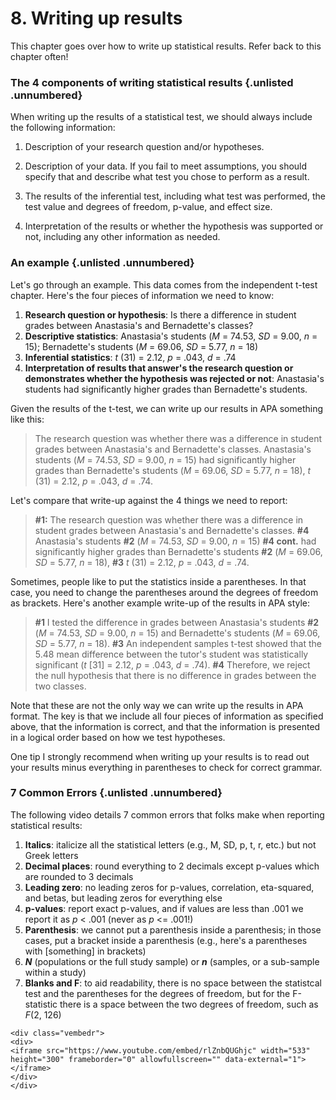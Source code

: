 # 8. Writing up results

This chapter goes over how to write up statistical results. Refer back to this chapter often!

### The 4 components of writing statistical results {.unlisted .unnumbered}

When writing up the results of a statistical test, we should always include the following information:

1.  Description of your research question and/or hypotheses.

2.  Description of your data. If you fail to meet assumptions, you should specify that and describe what test you chose to perform as a result.

3.  The results of the inferential test, including what test was performed, the test value and degrees of freedom, p-value, and effect size.

4.  Interpretation of the results or whether the hypothesis was supported or not, including any other information as needed.

### An example {.unlisted .unnumbered}

Let's go through an example. This data comes from the independent t-test chapter. Here's the four pieces of information we need to know:

1.  **Research question or hypothesis**: Is there a difference in student grades between Anastasia's and Bernadette's classes?
2.  **Descriptive statistics**: Anastasia's students (*M* = 74.53, *SD* = 9.00, *n* = 15); Bernadette's students (*M* = 69.06, *SD* = 5.77, *n* = 18)
3.  **Inferential statistics**: *t* (31) = 2.12, *p* = .043, *d* = .74
4.  **Interpretation of results that answer's the research question or demonstrates whether the hypothesis was rejected or not**: Anastasia's students had significantly higher grades than Bernadette's students.

Given the results of the t-test, we can write up our results in APA something like this:

> The research question was whether there was a difference in student grades between Anastasia's and Bernadette's classes. Anastasia's students (*M* = 74.53, *SD* = 9.00, *n* = 15) had significantly higher grades than Bernadette's students (*M* = 69.06, *SD* = 5.77, *n* = 18), *t* (31) = 2.12, *p* = .043, *d* = .74.

Let's compare that write-up against the 4 things we need to report:

> **#1:** The research question was whether there was a difference in student grades between Anastasia's and Bernadette's classes. **#4** Anastasia's students **#2** (*M* = 74.53, *SD* = 9.00, *n* = 15) **#4 cont.** had significantly higher grades than Bernadette's students **#2** (*M* = 69.06, *SD* = 5.77, *n* = 18), **#3** *t* (31) = 2.12, *p* = .043, *d* = .74.

Sometimes, people like to put the statistics inside a parentheses. In that case, you need to change the parentheses around the degrees of freedom as brackets. Here's another example write-up of the results in APA style:

> **#1** I tested the difference in grades between Anastasia's students **#2** (*M* = 74.53, *SD* = 9.00, *n* = 15) and Bernadette's students (*M* = 69.06, *SD* = 5.77, *n* = 18). **#3** An independent samples t-test showed that the 5.48 mean difference between the tutor's student was statistically significant (*t* [31] = 2.12, *p* = .043, *d* = .74). **#4** Therefore, we reject the null hypothesis that there is no difference in grades between the two classes.

Note that these are not the only way we can write up the results in APA format. The key is that we include all four pieces of information as specified above, that the information is correct, and that the information is presented in a logical order based on how we test hypotheses.

<div class="info">
<p>One tip I strongly recommend when writing up your results is to read
out your results minus everything in parentheses to check for correct
grammar.</p>
</div>

### 7 Common Errors {.unlisted .unnumbered}

The following video details 7 common errors that folks make when reporting statistical results:

1.  **Italics**: italicize all the statistical letters (e.g., M, SD, p, t, r, etc.) but not Greek letters
2.  **Decimal places**: round everything to 2 decimals except p-values which are rounded to 3 decimals
3.  **Leading zero**: no leading zeros for p-values, correlation, eta-squared, and betas, but leading zeros for everything else
4.  **p-values**: report exact p-values, and if values are less than .001 we report it as *p* \< .001 (never as *p* \<= .001!)
5.  **Parenthesis**: we cannot put a parenthesis inside a parenthesis; in those cases, put a bracket inside a parenthesis (e.g., here's a parentheses with [something] in brackets)
6.  ***N*** (populations or the full study sample) or ***n*** (samples, or a sub-sample within a study)
7.  **Blanks and F**: to aid readability, there is no space between the statistcal test and the parentheses for the degrees of freedom, but for the F-statistic there is a space between the two degrees of freedom, such as *F*(2, 126)


```{=html}
<div class="vembedr">
<div>
<iframe src="https://www.youtube.com/embed/rlZnbQUGhjc" width="533" height="300" frameborder="0" allowfullscreen="" data-external="1"></iframe>
</div>
</div>
```
